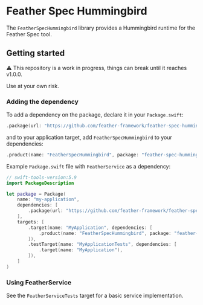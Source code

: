 # Feather Spec Hummingbird

The `FeatherSpecHummingbird` library provides a Hummingbird runtime for the Feather Spec tool.

## Getting started

⚠️ This repository is a work in progress, things can break until it reaches v1.0.0. 

Use at your own risk.

### Adding the dependency

To add a dependency on the package, declare it in your `Package.swift`:

```swift
.package(url: "https://github.com/feather-framework/feather-spec-hummingbird", .upToNextMinor(from: "0.5.0")),
```

and to your application target, add `FeatherSpecHummingbird` to your dependencies:

```swift
.product(name: "FeatherSpecHummingbird", package: "feather-spec-hummingbird")
```

Example `Package.swift` file with `FeatherService` as a dependency:

```swift
// swift-tools-version:5.9
import PackageDescription

let package = Package(
    name: "my-application",
    dependencies: [
        .package(url: "https://github.com/feather-framework/feather-spec-hummingbird", .upToNextMinor(from: "0.5.0")),
    ],
    targets: [
        .target(name: "MyApplication", dependencies: [
            .product(name: "FeatherSpecHummingbird", package: "feather-spec-hummingbird")
        ]),
        .testTarget(name: "MyApplicationTests", dependencies: [
            .target(name: "MyApplication"),
        ]),
    ]
)
```

###  Using FeatherService

See the `FeatherServiceTests` target for a basic service implementation.

